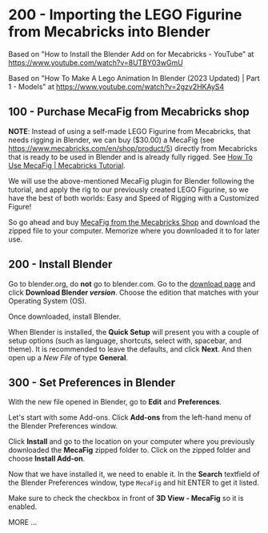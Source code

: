 # 200 - Importing the LEGO Figurine from Mecabricks into Blender

Based on "How to Install the Blender Add on for Mecabricks - YouTube" at https://www.youtube.com/watch?v=8UTBY03wGmU

Based on "How To Make A Lego Animation In Blender (2023 Updated) | Part 1 - Models" at https://www.youtube.com/watch?v=2gzv2HKAyS4

## 100 - Purchase MecaFig from Mecabricks shop

**NOTE**: Instead of using a self-made LEGO Figurine from Mecabricks, that needs rigging in Blender, we can buy ($30.00) a MecaFig (see https://www.mecabricks.com/en/shop/product/5) directly from Mecabricks that is ready to be used in Blender and is already fully rigged. See [How To Use MecaFig | Mecabricks Tutorial](https://www.youtube.com/watch?app=desktop&v=IyJliZ-hfYY).

We will use the above-mentioned MecaFig plugin for Blender following the tutorial, and apply the rig to our previously created LEGO Figurine, so we have the best of both worlds: Easy and Speed of Rigging with a Customized Figure!

So go ahead and buy [MecaFig from the Mecabricks Shop](https://www.mecabricks.com/en/shop/product/5) and download the zipped file to your computer. Memorize where you downloaded it to for later use.

## 200 - Install Blender

Go to blender.org, do **not** go to blender.com. Go to the [download page](https://www.blender.org/download/) and click **Download Blender *version***. Choose the edition that matches with your Operating System (OS).

Once downloaded, install Blender.

When Blender is installed, the **Quick Setup** will present you with a couple of setup options (such as language, shortcuts, select with, spacebar, and theme). It is recommended to leave the defaults, and click **Next**. And then open up a *New File* of type **General**.

## 300 - Set Preferences in Blender

With the new file opened in Blender, go to **Edit** and **Preferences**.

Let's start with some Add-ons. Click **Add-ons** from the left-hand menu of the Blender Preferences window.

Click **Install** and go to the location on your computer where you previously downloaded the **MecaFig** zipped folder to. Click on the zipped folder and choose **Install Add-on**.

Now that we have installed it, we need to enable it. In the **Search** textfield of the Blender Preferences window, type ```MecaFig``` and hit ENTER to get it listed.

Make sure to check the checkbox in front of **3D View - MecaFig** so it is enabled.




MORE ...
